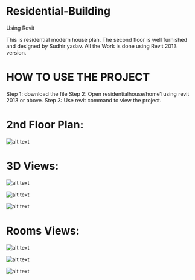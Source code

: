 # Residential-Building
Using Revit

This is residential modern house plan.
The second floor is well furnished and designed by Sudhir yadav.
All the Work is done using Revit 2013 version.

# HOW TO USE THE PROJECT
Step 1: download the file 
Step 2: Open residentialhouse/home1 using revit 2013 or above.
Step 3: Use revit command to view the project. 

# 2nd Floor Plan:
![alt text](https://github.com/ammysid9/Residential-Building/blob/master/Screensort/2nd%20Floor%20plan.png?raw=true)

# 3D Views:
![alt text](https://raw.githubusercontent.com/ammysid9/Residential-Building/13a17265820ad6ae10d7c4a7d6cedba5a6fcf748/Screensort/3D%20view%201.png)

![alt text](https://github.com/ammysid9/Residential-Building/blob/master/Screensort/3D%20view.png?raw=true)

![alt text](https://github.com/ammysid9/Residential-Building/blob/master/Screensort/3D%20west.png?raw=true)

# Rooms Views:
![alt text](https://github.com/ammysid9/Residential-Building/blob/master/Screensort/Bed%20room.png?raw=true)

![alt text](https://github.com/ammysid9/Residential-Building/blob/master/Screensort/bed%20&%20hall%20view.png?raw=true)

![alt text](https://github.com/ammysid9/Residential-Building/blob/master/Screensort/Hall.png?raw=true)
